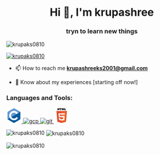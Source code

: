 <h1 align="center">Hi 👋, I'm krupashree</h1>
<h3 align="center">tryn to learn new things</h3>

<p align="left"> <img src="https://komarev.com/ghpvc/?username=krupaks0810&label=Profile%20views&color=0e75b6&style=flat" alt="krupaks0810" /> </p>

<p align="left"> <a href="https://github.com/ryo-ma/github-profile-trophy"><img src="https://github-profile-trophy.vercel.app/?username=krupaks0810" alt="krupaks0810" /></a> </p>

- 📫 How to reach me **krupashreeks2001@gmail.com**

- 📄 Know about my experiences [starting off now!] 


<h3 align="left">Languages and Tools:</h3>
<p align="left"> <a href="https://www.cprogramming.com/" target="_blank"> <img src="https://raw.githubusercontent.com/devicons/devicon/master/icons/c/c-original.svg" alt="c" width="40" height="40"/> </a> <a href="https://cloud.google.com" target="_blank"> <img src="https://www.vectorlogo.zone/logos/google_cloud/google_cloud-icon.svg" alt="gcp" width="40" height="40"/> </a> <a href="https://git-scm.com/" target="_blank"> <img src="https://www.vectorlogo.zone/logos/git-scm/git-scm-icon.svg" alt="git" width="40" height="40"/> </a> <a href="https://www.w3.org/html/" target="_blank"> <img src="https://raw.githubusercontent.com/devicons/devicon/master/icons/html5/html5-original-wordmark.svg" alt="html5" width="40" height="40"/> </a> </p>

<p><img align="left" src="https://github-readme-stats.vercel.app/api/top-langs?username=krupaks0810&show_icons=true&locale=en&layout=compact" alt="krupaks0810" /></p>

<p>&nbsp;<img align="center" src="https://github-readme-stats.vercel.app/api?username=krupaks0810&show_icons=true&locale=en" alt="krupaks0810" /></p>

<p><img align="center" src="https://github-readme-streak-stats.herokuapp.com/?user=krupaks0810&" alt="krupaks0810" /></p>

